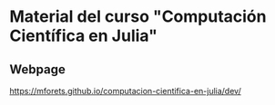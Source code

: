 # Material del curso "Computación Científica en Julia"

## Webpage

https://mforets.github.io/computacion-cientifica-en-julia/dev/
